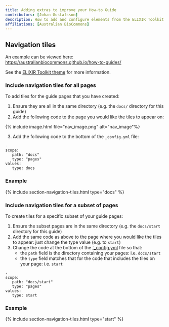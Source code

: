 ```yaml
---
title: Adding extras to improve your How-to Guide
contributors: [Johan Gustafsson]
description: How to add and configure elements from the ELIXIR Toolkit theme that will improve the appearance and function of your How-to Guides.
affiliations: [Australian BioCommons]
---
```



## Navigation tiles

An example can be viewed here: https://australianbiocommons.github.io/how-to-guides/

See the [ELIXIR Toolkit theme](https://elixir-belgium.github.io/elixir-toolkit-theme/overview_tiles#section-tiles-with-information) for more information.


### Include navigation tiles for all pages

To add tiles for the guide pages that you have created:

1. Ensure they are all in the same directory (e.g. the `docs/` directory for this guide)
2. Add the following code to the page you would like the tiles to appear on:

{% include image.html file="nav_image.png" alt="nav_image"%}

3. Add the following code to the bottom of the `_config.yml` file:

```
-
scope:
   path: "docs"
   type: "pages"
values:
   type: docs
```


### Example

{% include section-navigation-tiles.html type="docs" %}


### Include navigation tiles for a subset of pages

To create tiles for a specific subset of your guide pages:

1. Ensure the subset pages are in the same directory (e.g. the `docs/start` directory for this guide)
2. Add the same code as above to the page where you would like the tiles to appear: just change the type value (e.g. to `start`)
3. Change the code at the bottom of the [`_config.yml](/_config.yml) file so that:
   - the `path` field is the directory containing your pages: i.e. `docs/start`
   - the `type` field matches that for the code that includes the tiles on your page: i.e. `start`

```
-
scope:
   path: "docs/start"
   type: "pages"
values:
   type: start
```

### Example

{% include section-navigation-tiles.html type="start" %}
